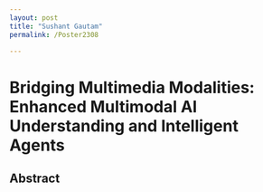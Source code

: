 ```yaml
---
layout: post
title: "Sushant Gautam"
permalink: /Poster2308

---
```


# Bridging Multimedia Modalities: Enhanced Multimodal AI Understanding and Intelligent Agents

## Abstract
